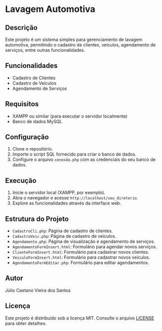 # Lavagem Automotiva

## Descrição
Este projeto é um sistema simples para gerenciamento de lavagem automotiva, permitindo o cadastro de clientes, veículos, agendamento de serviços, entre outras funcionalidades.

## Funcionalidades

- Cadastro de Clientes
- Cadastro de Veículos
- Agendamento de Serviços

## Requisitos

- XAMPP ou similar (para executar o servidor localmente)
- Banco de dados MySQL

## Configuração

1. Clone o repositório.
2. Importe o script SQL fornecido para criar o banco de dados.
3. Configure o arquivo `conexão.php` com as credenciais do seu banco de dados.

## Execução

1. Inicie o servidor local (XAMPP, por exemplo).
2. Abra o navegador e acesse `http://localhost/seu_diretorio`.
3. Explore as funcionalidades através da interface web.

## Estrutura do Projeto

- `CadastroCli.php`: Página de cadastro de clientes.
- `CadastroVeic.php`: Página de cadastro de veículos.
- `Agendamento.php`: Página de visualização e agendamento de serviços.
- `AgendamentoFormInsert.html`: Formulário para agendar novos serviços.
- `ClienteFormInsert.html`: Formulário para cadastrar novos clientes.
- `VeiculoFormInsert.html`: Formulário para cadastrar novos veículos.
- `AgendamentoFormEditar.php`: Formulário para editar agendamentos.

## Autor

Júlio Caetano Vieira dos Santos

## Licença

Este projeto é distribuído sob a licença MIT. Consulte o arquivo [LICENSE](LICENSE) para obter detalhes.